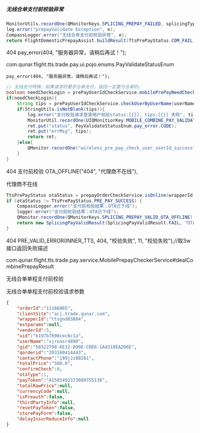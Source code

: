 

##### 无线合单支付前校验异常

```java
MonitorUtils.recordOne(QMonitorKeys.SPLICING_PREPAY_FAILED, splicingType, specialProduct);
log.error("prepayValidate Exception", e);
CompassLogger.error("无线合单支付前校验异常", e);
return FlightDomesticPrepayAssist.buildResult(TtsPrePayStatus.COM_FAIL);
```



404  pay_error(404, "服务器异常，请稍后再试！");

com.qunar.flight.tts.trade.pay.ui.pojo.enums.PayValidateStatusEnum

```
pay_error(404, "服务器异常，请稍后再试！");
```

```java
// 无线支付特殊，如果请求时要求合单支付，返回一定要为合单的。
boolean needCheckLogin = prePayUserIdCheckService.mobilePrePayNeedCheckLoginUser(userName);
if(needCheckLogin){
    String tips = prePayUserIdCheckService.checkUserByUserName(userName, orderNo);
    if(StringUtils.isNotBlank(tips)){
        log.error("支付校验请求登录用户校验status:[{}], tips:[{}] 失败", tips);
        MonitorUtil.recordOne(UIQMonitiorKey.MOBILE_COMBINE_PAY_VALIDATE_LOGIN_USER_CHECK_FAIL.key, invokerId);
        ret.put("status", PayValidateStatusEnum.pay_error.CODE);
        ret.put("errMsg", tips);
        return ret;
    }else{
        QMonitor.recordOne("wireless_pre_pay_check_user_userId_success");
    }
}
```

404  支付前校验  OTA_OFFLINE("404", "代理商不在线"),

代理商不在线

```java
TtsPrePayStatus otaStatus = prepayOrderCheckService.isOnline(wrapperId);
if (otaStatus != TtsPrePayStatus.PRE_PAY_SUCCESS) {
    CompassLogger.error("支付前校验结果：OTA已下线");
    logger.error("支付前校验结果：OTA已下线");
    QMonitor.recordOne(QMonitorKeys.SPLICING_PREPAY_VALID_OTA_OFFLINE);
    return new SplicingPayValidResult(SplicingPayValidResult.FAIL, "OTA下线");
}
```

404  PRE_VALID_ERROR(INNER_TTS, 404, "校验失败", 11, "校验失败"),//取3w接口返回失败描述

com.qunar.flight.tts.trade.pay.service.MobilePrepayCheckerService#dealCombinePrepayResult

无线合单单程支付前校验









无线合单单程支付前校验请求参数

```json
{
    "orderId":"11166865",
    "clientSite":"acj.trade.qunar.com",
    "wrapperId":"ttsgnd03804",
    "extparams":null,
    "venderId":5,
    "uid":"b197b7698cec6c1a",
    "userName":"xjroasr4890",
    "gid":"58322798-6E12-D99E-CDE6-1A4318EA2D6E",
    "qorderid":"203160414443",
    "contactPhone":"199jJz00261",
    "totalPrice":"500.0",
    "confirmCheck":0,
    "otaType":1,
    "payToken":"A1585493373089755138",
    "totalRawPrice":null,
    "currencyCode":null,
    "isPreauth":false,
    "thirdPartyInfo":null,
    "resetPayToken":false,
    "storePayForm":false,
    "delayInsurReduceInfo":null
}
```

